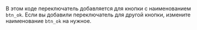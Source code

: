 
В этом коде переключатель добавляется для кнопки с наименованием `btn_ok`. Если вы добавили переключатель для другой кнопки, измените наименование `btn_ok` на нужное.

